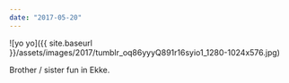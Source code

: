 ```yaml
---
date: "2017-05-20"
---
```


![yo yo]({{ site.baseurl }}/assets/images/2017/tumblr_oq86yyyQ891r16syio1_1280-1024x576.jpg)

Brother / sister fun in Ekke.
